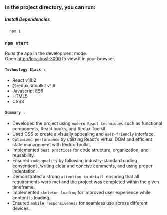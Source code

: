 ### In the project directory, you can run:
##### Install Dependencies

      npm i

### `npm start`

Runs the app in the development mode.\
Open [http://localhost:3000](http://localhost:3000) to view it in your browser.

#### `Technology Stack :`
- React v18.2
- @reduxjs/toolkit v1.9
- Javascript ES6
- HTML5
- CSS3

#### `Summary :`
- Developed the project using `modern React techniques` such as functional components, React hooks, and Redux Toolkit.
- Used CSS to create a visually appealing and `user-friendly` interface.
- `Optimized performance` by utilizing React's virtual DOM and efficient state management with Redux Toolkit.
- Implemented `best practices` for code structure, organization, and reusability.
- Ensured `code quality` by following industry-standard coding conventions, writing clear and concise comments, and using proper indentation.
- Demonstrated a strong `attention to detail`, ensuring that all requirements were met and the project was completed within the given timeframe.
- Implemented `skeleton loading` for improved user experience while content is loading.
- Ensured `mobile responsiveness` for seamless use across different devices.

